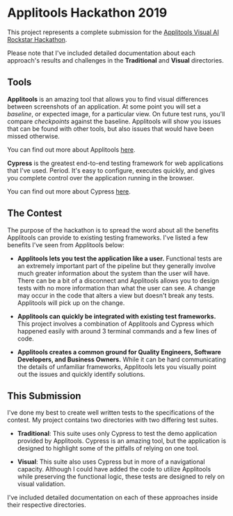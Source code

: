 # Applitools Hackathon 2019

This project represents a complete submission for the [Applitools Visual AI Rockstar Hackathon](https://applitools.com/hackathon).

Please note that I've included detailed documentation about each approach's results and challenges in the **Traditional** and **Visual** directories.

## Tools

**Applitools** is an amazing tool that allows you to find visual differences between screenshots of an application. At some point you will set a *baseline*, or expected image, for a particular view. On future test runs, you'll compare *checkpoints* against the baseline. Applitools will show you issues that can be found with other tools, but also issues that would have been missed otherwise.

You can find out more about Applitools [here](https://applitools.com/).

**Cypress** is the greatest end-to-end testing framework for web applications that I've used. Period. It's easy to configure, executes quickly, and gives you complete control over the application running in the browser.

You can find out more about Cypress [here](https://www.cypress.io/).

## The Contest

The purpose of the hackathon is to spread the word about all the benefits Applitools can provide to existing testing frameworks. I've listed a few benefits I've seen from Applitools below:

- **Applitools lets you test the application like a user.** Functional tests are an extremely important part of the pipeline but they generally involve much greater information about the system than the user will have. There can be a bit of a disconnect and Applitools allows you to design tests with no more information than what the user can see. A change may occur in the code that alters a view but doesn't break any tests. Applitools will pick up on the change.

- **Applitools can quickly be integrated with existing test frameworks.** This project involves a combination of Applitools and Cypress which happened easily with around 3 terminal commands and a few lines of code.

- **Applitools creates a common ground for Quality Engineers, Software Developers, and Business Owners.** While it can be hard communicating the details of unfamiliar frameworks, Applitools lets you visually point out the issues and quickly identify solutions.

## This Submission

I've done my best to create well written tests to the specifications of the contest. My project contains two directories with two differing test suites.

- **Traditional**: This suite uses only Cypress to test the demo application provided by Applitools. Cypress is an amazing tool, but the application is designed to highlight some of the pitfalls of relying on one tool.

- **Visual**: This suite also uses Cypress but in more of a navigational capacity. Although I could have added the code to utilize Applitools while preserving the functional logic, these tests are designed to rely on visual validation.

I've included detailed documentation on each of these approaches inside their respective directories. 
